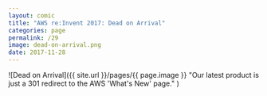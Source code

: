 ```yaml
---
layout: comic
title: "AWS re:Invent 2017: Dead on Arrival"
categories: page
permalink: /29
image: dead-on-arrival.png
date: 2017-11-28
---
```


![Dead on Arrival]({{ site.url }}/pages/{{ page.image }} "Our latest product is just a 301 redirect to the AWS 'What's New' page." )